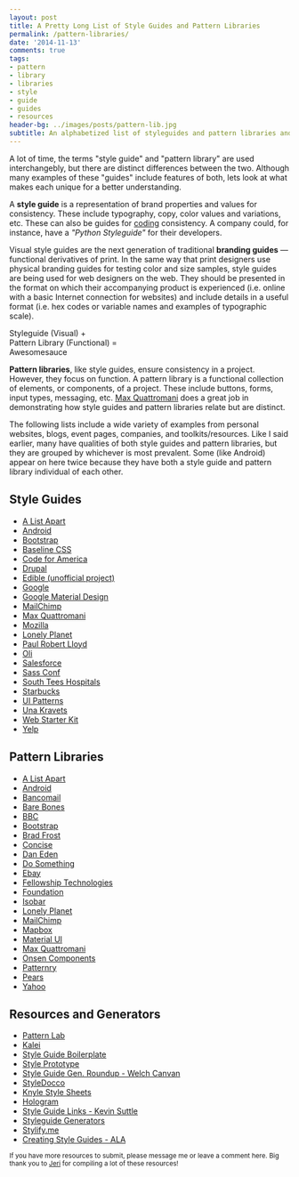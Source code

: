 ```yaml
---
layout: post
title: A Pretty Long List of Style Guides and Pattern Libraries
permalink: /pattern-libraries/
date: '2014-11-13'
comments: true
tags:
- pattern
- library
- libraries
- style
- guide
- guides
- resources
header-bg: ../images/posts/pattern-lib.jpg
subtitle: An alphabetized list of styleguides and pattern libraries and a look into the differences between those two terms.
---
```


A lot of time, the terms "style guide" and "pattern library" are used interchangebly, but there are distinct differences between the two. Although many examples of these "guides" include features of both, lets look at what makes each unique for a better understanding.

A **style guide** is a representation of brand properties and values for consistency. These include typography, copy, color values and variations, etc. These can also be guides for [coding](https://github.com/alphagov/styleguides) consistency. A company could, for instance, have a *"Python Styleguide"* for their developers.

Visual style guides are the next generation of traditional **branding guides** &mdash; functional derivatives of print. In the same way that print designers use physical branding guides for testing color and size samples, style guides are being used for web designers on the web. They should be presented in the format on which their accompanying product is experienced (i.e. online with a basic Internet connection for websites) and include details in a useful format (i.e. hex codes or variable names and examples of typographic scale).

<a class="quote twitter-share right">Styleguide (Visual) +<br> Pattern Library (Functional) =<br>Awesomesauce</a>

**Pattern libraries**, like style guides, ensure consistency in a project. However, they focus on function. A pattern library is a functional collection of elements, or components, of a project. These include buttons, forms, input types, messaging, etc. [Max Quattromani](http://maxquattromani.com/) does a great job in demonstrating how style guides and pattern libraries relate but are distinct.

The following lists include a wide variety of examples from personal websites, blogs, event pages, companies, and toolkits/resources. Like I said earlier, many have qualities of both style guides and pattern libraries, but they are grouped by whichever is most prevalent. Some (like Android) appear on here twice because they have both a style guide and pattern library individual of each other.

## Style Guides

- [A List Apart](http://alistapart.com/about/style-guide)
- [Android](https://developer.android.com/design/style/index.html)
- [Bootstrap](http://stylebootstrap.info/)
- [Baseline CSS](http://baselinecss.com)
- [Code for America](http://style.codeforamerica.org/)
- [Drupal](http://styleguide.allgoo.de/)
- [Edible (unofficial project)](http://unakravets.com/edible-styleguide/)
- [Google](http://google-styleguide.googlecode.com/svn/trunk/htmlcssguide.xml)
- [Google Material Design](http://www.google.com/design/spec/material-design/introduction.html)
- [MailChimp](http://mailchimp.com/resources/email-design-guide/)
- [Max Quattromani](http://maxquattromani.com/styleguide)
- [Mozilla](https://www.mozilla.org/en-US/styleguide/)
- [Lonely Planet](http://rizzo.lonelyplanet.com/styleguide/design-elements/colours)
- [Paul Robert Lloyd](http://paulrobertlloyd.com/about/styleguide/)
- [Oli](http://oli.jp/2011/style-guide/)
- [Salesforce](http://sfdc-styleguide.herokuapp.com/)
- [Sass Conf](http://sassconf.com/styleguide/public/)
- [South Tees Hospitals](http://southtees.nhs.uk/style-guide/)
- [Starbucks](http://www.starbucks.com/static/reference/styleguide/)
- [UI Patterns](http://ui-patterns.com/patterns)
- [Una Kravets](http://unakravets.com/styleguide/)
- [Web Starter Kit](https://developers.google.com/web/fundamentals/resources/styleguide/index?hl=en)
- [Yelp](http://www.yelp.com/styleguide)


## Pattern Libraries

- [A List Apart](http://patterns.alistapart.com/)
- [Android](https://developer.android.com/design/patterns/index.html)
- [Bancomail](http://elrumordelaluz.github.io/newbancomail/)
- [Bare Bones](http://barebones.paulrobertlloyd.com/_patterns.php)
- [BBC](http://www.bbc.co.uk/gel)
- [Bootstrap](http://getbootstrap.com/components/)
- [Brad Frost](http://bradfrost.github.io/this-is-responsive/patterns.html)
- [Concise](http://concisecss.com/documentation/)
- [Dan Eden](http://daneden.me/styleguide/)
- [Do Something](http://dosomething.github.io/neue/)
- [Ebay](http://uipatterns.ebay.com/pe)
- [Fellowship Technologies](http://developer.fellowshipone.com/patterns/)
- [Foundation](http://foundation.zurb.com/docs/components/block_grid.html)
- [Isobar](http://isobar-idev.github.io/code-standards/#_web_typography)
- [Lonely Planet](http://rizzo.lonelyplanet.com/styleguide/ui-components/cards)
- [MailChimp](http://ux.mailchimp.com/patterns)
- [Mapbox](https://www.mapbox.com/base/)
- [Material UI](http://material-ui.com/#/components/buttons)
- [Max Quattromani](http://maxquattromani.com/styleguide)
- [Onsen Components](http://components.onsen.io/)
- [Patternry](http://patternry.com/p=progress-bar/)
- [Pears](http://pea.rs/)
- [Yahoo](http://developer.yahoo.com/ypatterns/)


## Resources and Generators

- [Pattern Lab](http://patternlab.io/)
- [Kalei](http://kaleistyleguide.com/)
- [Style Guide Boilerplate](http://bjankord.github.io/Style-Guide-Boilerplate/)
- [Style Prototype](https://github.com/north/generator-style-prototype)
- [Style Guide Gen. Roundup - Welch Canvan](http://welchcanavan.com/styleguide-roundup/)
- [StyleDocco](http://jacobrask.github.io/styledocco/)
- [Knyle Style Sheets](http://warpspire.com/kss/)
- [Hologram](http://trulia.github.io/hologram/)
- [Style Guide Links - Kevin Suttle](https://kippt.com/kevinSuttle/style-guides)
- [Styleguide Generators](https://github.com/davidhund/styleguide-generators)
- [Stylify.me](http://stylifyme.com/)
- [Creating Style Guides - ALA](http://alistapart.com/article/creating-style-guides)

<small>If you have more resources to submit, please message me or leave a comment here. Big thank you to <a href="https://twitter.com/imnotsquinting">Jeri</a> for compiling a lot of these resources!</small>